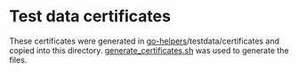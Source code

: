 # Test data certificates

These certificates were generated in [go-helpers]/testdata/certificates and copied into this directory.
[generate_certificates.sh] was used to generate the files.

[generate_certificates.sh]: https://github.com/senzing-garage/go-helpers/blob/main/testdata/certificates/generate_certificates.sh
[go-helpers]: https://github.com/senzing-garage/go-helpers
